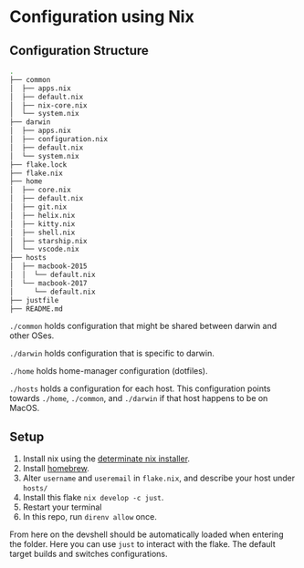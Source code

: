 # Configuration using Nix

## Configuration Structure

```bash
.
├── common
│  ├── apps.nix
│  ├── default.nix
│  ├── nix-core.nix
│  └── system.nix
├── darwin
│  ├── apps.nix
│  ├── configuration.nix
│  ├── default.nix
│  └── system.nix
├── flake.lock
├── flake.nix
├── home
│  ├── core.nix
│  ├── default.nix
│  ├── git.nix
│  ├── helix.nix
│  ├── kitty.nix
│  ├── shell.nix
│  ├── starship.nix
│  └── vscode.nix
├── hosts
│  ├── macbook-2015
│  │  └── default.nix
│  └── macbook-2017
│     └── default.nix
├── justfile
├── README.md
```

`./common` holds configuration that might be shared between darwin and other OSes.

`./darwin` holds configuration that is specific to darwin.

`./home` holds home-manager configuration (dotfiles).

`./hosts` holds a configuration for each host. This configuration points towards `./home`, `./common`, and `./darwin` if that host happens to be on MacOS.

## Setup

1. Install nix using the [determinate nix installer](https://github.com/DeterminateSystems/nix-installer).
2. Install [homebrew](https://brew.sh).
3. Alter `username` and `useremail` in `flake.nix`, and describe your host under `hosts/`
4. Install this flake `nix develop -c just`.
5. Restart your terminal
6. In this repo, run `direnv allow` once.

From here on the devshell should be automatically loaded when entering the folder.
Here you can use `just` to interact with the flake.
The default target builds and switches configurations.
